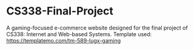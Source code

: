 # CS338-Final-Project
A gaming-focused e-commerce website designed for the final project of CS338: Internet and Web-based Systems.
Template used: https://templatemo.com/tm-589-lugx-gaming
